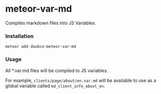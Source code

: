 # meteor-var-md
Compiles markdown files into JS Variables.

### Installation
```meteor add doubco:meteor-var-md```

### Usage
All *.var.md files will be compiled to JS variables.

For example, ```clients/page/about/en.var.md``` will be available to use as a global variable called ```md_client_info_about_en```.

